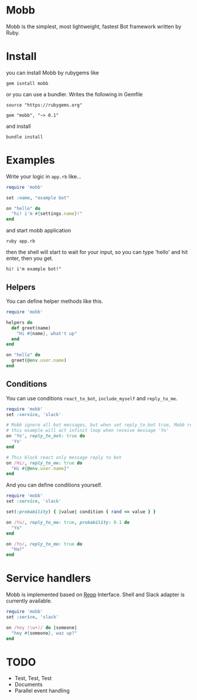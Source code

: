 # Mobb

Mobb is the simplest, most lightweight, fastest Bot framework written by Ruby.

# Install

you can install Mobb by rubygems like

```
gem isntall mobb
```

or you can use a bundler. Writes the following in Gemfile

```
source "https://rubygems.org"

gem "mobb", "~> 0.1"
```

and install

```
bundle install
```

# Examples

Write your logic in `app.rb` like...

```ruby
require 'mobb'

set :name, "example bot"

on "hello" do
  "hi! i'm #{settings.name}!"
end
```

and start mobb application

```
ruby app.rb
```

then the shell will start to wait for your input, so you can type 'hello' and hit enter, then you get.

```
hi! i'm example bot!"
```

## Helpers

You can define helper methods like this.

```ruby
require 'mobb'

helpers do
  def greet(name)
    "Hi #{name}, what't up"
  end
end

on "hello" do
  greet(@env.user.name)
end

```

## Conditions

You can use conditions `react_to_bot`, `include_myself` and `reply_to_me`.

```ruby
require 'mobb'
set :service, 'slack'

# Mobb ignore all bot messages, but when set reply_to_bot true, Mobb react all bot messages
# this example will act infinit loop when receive message 'Yo'
on 'Yo', reply_to_bot: true do
  'Yo'
end

# This block react only message reply to bot
on /Hi/, reply_to_me: true do
  "Hi #{@env.user.name}"
end
```

And you can define conditions yourself.

```ruby
require 'mobb'
set :service, 'slack'

set(:probability) { |value| condition { rand <= value } }

on /Yo/, reply_to_me: true, probability: 0.1 do
  "Yo"
end

on /Yo/, reply_to_me: true do
  "Ha?"
end
```

# Service handlers

Mobb is implemented based on [Repp](https://github.com/kinoppyd/repp) Interface.
Shell and Slack adapter is currently available.

```ruby
require 'mobb'
set :serice, 'slack'

on /hey (\w+)/ do |someone|
  "hey #{someone}, waz up?"
end
```

# TODO

+ Test, Test, Test
+ Documents
+ Parallel event handling
